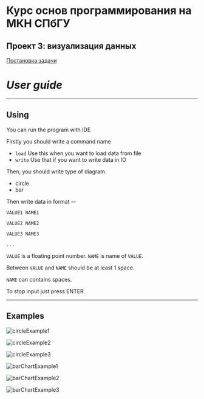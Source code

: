 # Курс основ программирования на МКН СПбГУ
## Проект 3: визуализация данных

[Постановка задачи](./TASK.md)

# *User guide*

---

## Using

You can run the program with IDE

Firstly you should write a command name

+ ```load``` Use this when you want to load data from file
+ ```write``` Use that if you want to write data in IO

Then, you should write type of diagram.

+ circle
+ bar

Then write data in format --

```VALUE1 NAME1```

```VALUE2 NAME2```

```VALUE3 NAME3```

```...```

```VALUE``` is a floating point number. ```NAME``` is name of ```VALUE```.

Between ```VALUE``` and ```NAME``` should be at least 1 space.

```NAME``` can contains spaces.

To stop input just press ENTER

---

## Examples



![circleExample1](examples/circleExample1.png)

![circleExample2](examples/circleExample2.png)

![circleExample3](examples/circleExample3.png)

![barChartExample1](examples/barChartExample1.png)

![barChartExample2](examples/barChartExample2.png)

![barChartExample3](examples/barChartExample3.png)